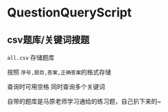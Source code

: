 # QuestionQueryScript
csv题库/关键词搜题
----
`all.csv` 存储题库

按照 `序号,题目,答案,正确答案`的格式存储

查询时可用空格 同时查询多个关键词

自带的题库是马原老师学习通给的练习题，自己扒下来的~